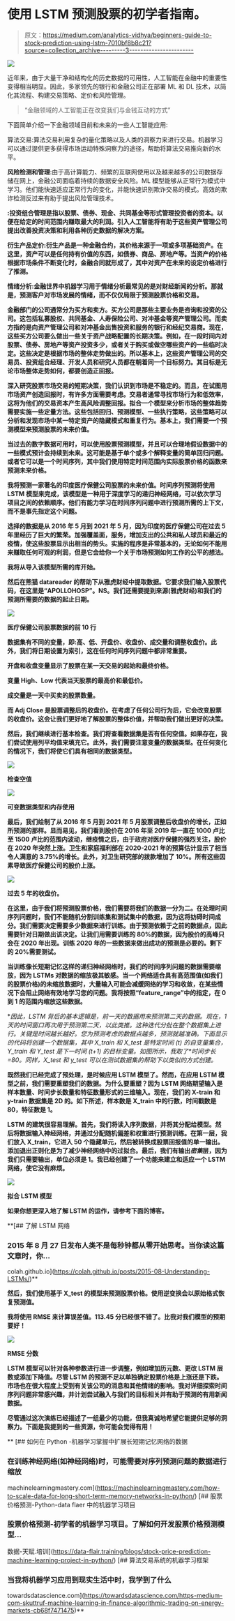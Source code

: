 # 使用 LSTM 预测股票的初学者指南。

> 原文：<https://medium.com/analytics-vidhya/beginners-guide-to-stock-prediction-using-lstm-7010bf8b8c21?source=collection_archive---------3----------------------->

![](img/553bf44c01ec7dc4bd1fe3dd7b4a3728.png)

近年来，由于大量干净和结构化的历史数据的可用性，人工智能在金融中的重要性变得相当明显。因此，多家领先的银行和金融公司正在部署 ML 和 DL 技术，以简化其流程、构建交易策略、定价和风险管理。

> “金融领域的人工智能正在改变我们与金钱互动的方式”

下面简单介绍一下金融领域目前和未来的一些人工智能应用:

算法交易:算法交易利用复杂的量化策略以及人类的洞察力来进行交易。机器学习可以通过提供更多获得市场运动特殊洞察力的途径，帮助将算法交易推向新的水平。

**风险检测和管理**:由于高计算能力、频繁的互联网使用以及越来越多的公司数据存储在网上，金融公司面临着持续的数据安全风险。ML 模型能够从正常行为模式中学习。他们能快速适应正常行为的变化，并能快速识别欺诈交易的模式。高效的欺诈检测反过来有助于提出风险管理技术。

**:投资组合管理是指以股票、债券、现金、共同基金等形式管理投资者的资本。以便在给定的时间范围内赚取最大的利润。引入人工智能将有助于这些资产管理公司提出改善投资决策和利用各种历史数据的解决方案。**

****衍生产品定价**:衍生产品是一种金融合约，其价格来源于一项或多项基础资产。在这里，资产可以是任何持有价值的东西，如债券、商品、房地产等。当资产的价格根据市场条件不断变化时，金融合同就形成了，其中对资产在未来的设定价格进行了推测。**

****情绪分析**:金融世界中机器学习用于情绪分析最常见的是对财经新闻的分析。那就是，预测客户对市场发展的情绪，而不仅仅局限于预测股票价格和交易。**

**金融部门的公司通常分为买方和卖方。买方公司是那些主要业务是咨询和投资的公司。这包括私募股权、共同基金、人寿保险公司、对冲基金等资产管理公司。而卖方指的是向资产管理公司和对冲基金出售投资和服务的银行和经纪交易商。现在，这些买方公司要么做出一些关于资产战略配置的长期决策。例如，在一段时间内对股票、债券、房地产等资产投资多少，或者关于购买或做空哪些资产的一些临时决定。这些决定是根据市场的整体走势做出的。所以基本上，这些资产管理公司的交易员、投资组合经理、开发人员和研究人员都在朝着同一个目标努力。其目标是无论市场整体走势如何，都要创造正回报。**

**深入研究股票市场交易的短期决策，我们认识到市场是不稳定的。而且，在试图用市场资产创造回报时，有许多方面需要考虑。交易者通常寻找市场行为和低效率，这将为他们的交易资本产生高风险调整回报。拟合一个模型来分析市场的整体趋势需要实施一些定量方法。这些包括回归、预测模型、一些执行策略，这些策略可以分析和发现市场中某一特定资产的隐藏模式和重复行为。基本上，我们需要一个预测模型来预测股票的未来价值。**

**当过去的数字数据可用时，可以使用股票预测模型，并且可以合理地假设数据中的一些模式预计会持续到未来。这可能是基于单个或多个解释变量的简单回归问题。或者它可以是一个时间序列，其中我们使用特定时间范围内实际股票价格的函数来预测未来价格。**

**我将预测一家著名的印度医疗保健公司股票的未来价值。时间序列预测将使用 LSTM 模型来完成，该模型是一种用于深度学习的递归神经网络，可以依次学习项目之间的依赖顺序。他们有能力学习在时间序列问题中进行预测所需的上下文，而不是事先指定这个问题。**

**选择的数据是从 2016 年 5 月到 2021 年 5 月，因为印度的医疗保健公司在过去 5 年里经历了巨大的繁荣。加强覆盖面，服务，增加支出的公共和私人球员和最近的疫情，使这些股票显示出相当的势头。实施的程序是非常基本的，无论如何不能用来赚取任何可观的利润，但是它会给你一个关于市场预测如何工作的公平的想法。**

**我将从导入该模型所需的库开始。**

**然后在熊猫 datareader 的帮助下从雅虎财经中提取数据。它要求我们输入股票代码，在这里是“APOLLOHOSP”。NS。我们还需要提到来源(雅虎财经)和我们的预测所需要的数据的起止日期。**

**![](img/69be752d4cd92714c2d02eb38a976b19.png)**

**医疗保健公司股票数据的前 10 行**

**数据集有不同的变量，即:高、低、开盘价、收盘价、成交量和调整收盘价。此外，我们将日期设置为索引，这在任何时间序列问题中都非常重要。**

**开盘和收盘变量显示了股票在某一天交易的起始和最终价格。**

**变量 High、Low 代表当天股票的最高价和最低价。**

**成交量是一天中买卖的股票数量。**

**而 Adj Close 是股票调整后的收盘价。在考虑了任何公司行为后，它会改变股票的收盘价。这会让我们更好地了解股票的整体价值，并帮助我们做出更好的决策。**

**然后，我们继续进行基本检查。我们将查看数据集是否有任何空值。如果存在，我们尝试使用列平均值来填充它。此外，我们需要注意变量的数据类型。在任何变化的情况下，我们将使它们具有相同的数据类型。**

**![](img/6f39dba633e60c66d03cf5aa97b1b098.png)**

**检查空值**

**![](img/deadddbc71aa75a3e52ec618a9ffb65c.png)**

**可变数据类型和内存使用**

**最后，我们绘制了从 2016 年 5 月到 2021 年 5 月股票调整后收盘价的增长，正如所预测的那样。显而易见，我们看到股价在 2016 年至 2019 年一直在 1000 卢比至 1500 卢比的范围内波动，继疫情之后，由于政府对医疗保健的强烈关注，股价在 2020 年突然上涨。卫生和家庭福利部在 2020-2021 年的预算估计显示了相当令人满意的 3.75%的增长。此外，对卫生研究部的拨款增加了 10%。所有这些因素导致医疗保健公司的股价上涨。**

**![](img/1cfda51c0fbfe92777031d970419137a.png)**

**过去 5 年的收盘价。**

**在这里，由于我们将预测股票价格，我们需要将我们的数据一分为二。在处理时间序列问题时，我们不能随机分割训练集和测试集中的数据，因为这将妨碍时间成分。我们需要决定需要多少数据来进行训练。由于预测依赖于之前的数据点，因此需要针对日期做出该决定。让我们用需要训练的 80%的数据，因为股价的高峰只会在 2020 年出现。训练 2020 年的一些数据来做出成功的预测是必要的。剩下的 20%需要测试。**

**当训练像长短期记忆这样的递归神经网络时，我们的时间序列问题的数据需要缩放，因为 LSTMs 对数据的缩放极其敏感。当一个网络适合具有高范围值(如我们的股票价格)的未缩放数据时，大量输入可能会减缓网络的学习和收敛，在某些情况下会阻止网络有效地学习您的问题。我将按照“feature_range”中的指定，在 0 到 1 的范围内缩放这些数据。**

**因此，LSTM 背后的基本逻辑是，前一天的数据用来预测第二天的数据。现在，1 天的时间窗口再次用于预测第二天，以此类推。这种迭代分批在整个数据集上进行。关键是时间越长越好。您为预测考虑的数据点越多，预测就越准确。下面显示的代码将创建一个数据集，其中 X_train 和 X_test 是特定时间 *(t)* 的自变量集合，Y_train 和 Y_test 是下一时间 *(t+1)* 的目标变量。如图所示，我取了*时间步长=80。*同样，X_test 和 y_test 可以在测试数据集的帮助下以类似的方式创建。**

**既然我们已经完成了预处理，是时候应用 LSTM 模型了。然而，在应用 LSTM 模型之前，我们需要重塑我们的数据。为什么要重塑？因为 LSTM 网络期望输入是样本数量、时间步长数量和特征数量形式的三维输入。现在，我们的 X-train 和 y-train 数据集是 2D 的。如下所述，样本数是 X_train 中的行数，时间戳数是 80，特征数是 1。**

**LSTM 的建筑很容易理解。首先，我们将读入序列数据，并将其分配给模型。然后将数据输入神经网络，并通过分配随机偏差和权重进行预测训练。在第一层，我们放入 X_train，它进入 50 个隐藏单元，然后被转换成股票回报值的单一输出。添加退出正则化是为了减少神经网络中的过拟合。最后，我们有输出*密集*层，因为我们只需要输出，单位必须是 1。我已经创建了一个功能来建立和适应一个 LSTM 网络，使它没有麻烦。**

**![](img/2057f1e4634b2abe615ba82b8948983c.png)**

**拟合 LSTM 模型**

**如果你想更深入地了解 LSTM 的运作，请参考下面的博客。**

 **[## 了解 LSTM 网络

### 2015 年 8 月 27 日发布人类不是每秒钟都从零开始思考。当你读这篇文章时，你…

colah.github.io](https://colah.github.io/posts/2015-08-Understanding-LSTMs/)** 

**然后，我们使用基于 X_test 的模型来预测股票价格。使用逆变换会以原始格式恢复预测值。**

**我将使用 RMSE 来计算误差值。113.45 分已经很不错了。比我对我们模型的预期要好！**

**![](img/523da2ecb10067d7b4dfcd3d0dc01528.png)**

**RMSE 分数**

**LSTM 模型可以针对各种参数进行进一步调整，例如增加历元数、更改 LSTM 层数或添加下降值。尽管 LSTM 的预测不足以单独确定股票价格是上涨还是下跌。市场也在很大程度上受到有关该公司的消息和其他情绪的影响。我对详细探索时间序列问题非常感兴趣，并计划尝试融入与我们的目标相关并有助于预测的有用新闻数据。**

**尽管通过这次演练已经描述了一组最少的功能，但我真诚地希望它能提供足够的洞察力。下面是我提到的一些资源，你可能会觉得有用！**

**[](https://machinelearningmastery.com/how-to-scale-data-for-long-short-term-memory-networks-in-python/) [## 如何在 Python -机器学习掌握中扩展长短期记忆网络的数据

### 在训练神经网络(如神经网络)时，可能需要对序列预测问题的数据进行缩放

machinelearningmastery.com](https://machinelearningmastery.com/how-to-scale-data-for-long-short-term-memory-networks-in-python/) [](https://data-flair.training/blogs/stock-price-prediction-machine-learning-project-in-python/) [## 股票价格预测-Python-data flaer 中的机器学习项目

### 股票价格预测-初学者的机器学习项目。了解如何开发股票价格预测模型…

数据-天赋.培训](https://data-flair.training/blogs/stock-price-prediction-machine-learning-project-in-python/) [](https://towardsdatascience.com/https-medium-com-skuttruf-machine-learning-in-finance-algorithmic-trading-on-energy-markets-cb68f7471475) [## 算法交易系统的机器学习框架

### 当我将机器学习应用到现实生活中时，我学到了什么

towardsdatascience.com](https://towardsdatascience.com/https-medium-com-skuttruf-machine-learning-in-finance-algorithmic-trading-on-energy-markets-cb68f7471475)**